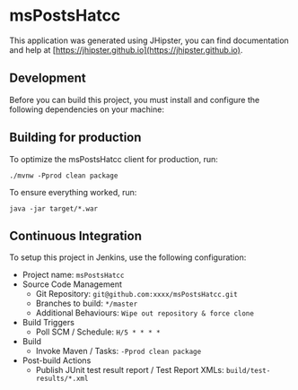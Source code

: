 # msPostsHatcc

This application was generated using JHipster, you can find documentation and help at [https://jhipster.github.io](https://jhipster.github.io).

## Development

Before you can build this project, you must install and configure the following dependencies on your machine:


## Building for production

To optimize the msPostsHatcc client for production, run:

    ./mvnw -Pprod clean package

To ensure everything worked, run:

    java -jar target/*.war
    
## Continuous Integration

To setup this project in Jenkins, use the following configuration:

* Project name: `msPostsHatcc`
* Source Code Management
    * Git Repository: `git@github.com:xxxx/msPostsHatcc.git`
    * Branches to build: `*/master`
    * Additional Behaviours: `Wipe out repository & force clone`
* Build Triggers
    * Poll SCM / Schedule: `H/5 * * * *`
* Build
    * Invoke Maven / Tasks: `-Pprod clean package`
* Post-build Actions
    * Publish JUnit test result report / Test Report XMLs: `build/test-results/*.xml`

[JHipster]: https://jhipster.github.io/
[Gatling]: http://gatling.io/
